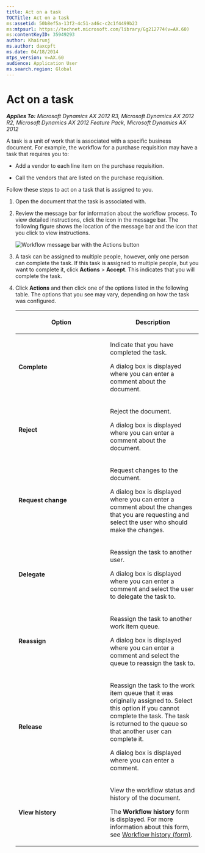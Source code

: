 ```yaml
---
title: Act on a task
TOCTitle: Act on a task
ms:assetid: 50b8ef5a-13f2-4c51-a46c-c2c1f4499b23
ms:mtpsurl: https://technet.microsoft.com/library/Gg212774(v=AX.60)
ms:contentKeyID: 35949293
author: Khairunj
ms.author: daxcpft
ms.date: 04/18/2014
mtps_version: v=AX.60
audience: Application User
ms.search.region: Global
---
```


# Act on a task 


_**Applies To:** Microsoft Dynamics AX 2012 R3, Microsoft Dynamics AX 2012 R2, Microsoft Dynamics AX 2012 Feature Pack, Microsoft Dynamics AX 2012_

A task is a unit of work that is associated with a specific business document. For example, the workflow for a purchase requisition may have a task that requires you to:

  - Add a vendor to each line item on the purchase requisition.

  - Call the vendors that are listed on the purchase requisition.

Follow these steps to act on a task that is assigned to you.

1.  Open the document that the task is associated with.

2.  Review the message bar for information about the workflow process. To view detailed instructions, click the icon in the message bar. The following figure shows the location of the message bar and the icon that you click to view instructions.
    
    ![Workflow message bar with the Actions button](images/Dd309606.Workflow_ActionButon(AX.60).gif "Workflow message bar with the Actions button")

3.  A task can be assigned to multiple people, however, only one person can complete the task. If this task is assigned to multiple people, but you want to complete it, click **Actions** \> **Accept**. This indicates that you will complete the task.

4.  Click **Actions** and then click one of the options listed in the following table. The options that you see may vary, depending on how the task was configured.
    
    <table>
    <colgroup>
    <col style="width: 50%" />
    <col style="width: 50%" />
    </colgroup>
    <thead>
    <tr class="header">
    <th><p>Option</p></th>
    <th><p>Description</p></th>
    </tr>
    </thead>
    <tbody>
    <tr class="odd">
    <td><p><strong>Complete</strong></p></td>
    <td><p>Indicate that you have completed the task.</p>
    <p>A dialog box is displayed where you can enter a comment about the document.</p></td>
    </tr>
    <tr class="even">
    <td><p><strong>Reject</strong></p></td>
    <td><p>Reject the document.</p>
    <p>A dialog box is displayed where you can enter a comment about the document.</p></td>
    </tr>
    <tr class="odd">
    <td><p><strong>Request change</strong></p></td>
    <td><p>Request changes to the document.</p>
    <p>A dialog box is displayed where you can enter a comment about the changes that you are requesting and select the user who should make the changes.</p></td>
    </tr>
    <tr class="even">
    <td><p><strong>Delegate</strong></p></td>
    <td><p>Reassign the task to another user.</p>
    <p>A dialog box is displayed where you can enter a comment and select the user to delegate the task to.</p></td>
    </tr>
    <tr class="odd">
    <td><p><strong>Reassign</strong></p></td>
    <td><p>Reassign the task to another work item queue.</p>
    <p>A dialog box is displayed where you can enter a comment and select the queue to reassign the task to.</p></td>
    </tr>
    <tr class="even">
    <td><p><strong>Release</strong></p></td>
    <td><p>Reassign the task to the work item queue that it was originally assigned to. Select this option if you cannot complete the task. The task is returned to the queue so that another user can complete it.</p>
    <p>A dialog box is displayed where you can enter a comment.</p></td>
    </tr>
    <tr class="odd">
    <td><p><strong>View history</strong></p></td>
    <td><p>View the workflow status and history of the document.</p>
    <p>The <strong>Workflow history</strong> form is displayed. For more information about this form, see <a href="https://technet.microsoft.com/library/hh597256(v=ax.60)">Workflow history (form)</a>.</p></td>
    </tr>
    </tbody>
    </table>

  


